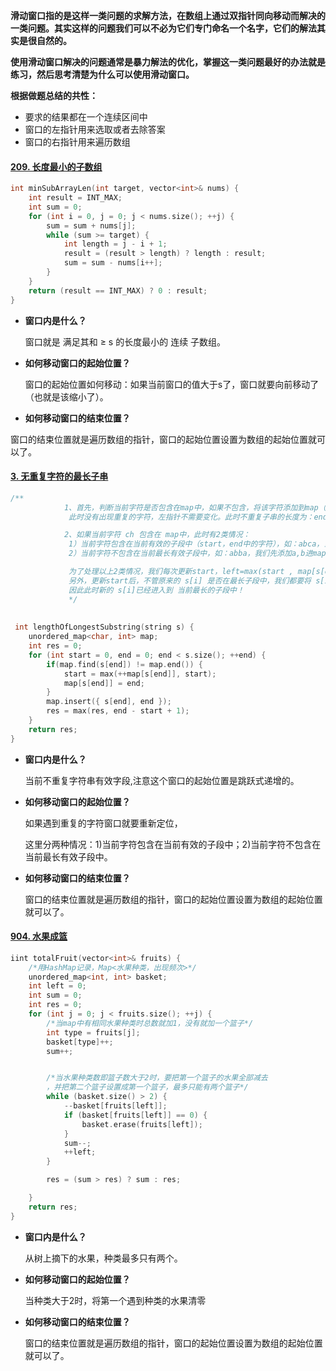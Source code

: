 **滑动窗口指的是这样一类问题的求解方法，在数组上通过双指针同向移动而解决的一类问题。其实这样的问题我们可以不必为它们专门命名一个名字，它们的解法其实是很自然的。**

**使用滑动窗口解决的问题通常是暴力解法的优化，掌握这一类问题最好的办法就是练习，然后思考清楚为什么可以使用滑动窗口。**



**根据做题总结的共性：**

- 要求的结果都在一个连续区间中
- 窗口的左指针用来选取或者去除答案
- 窗口的右指针用来遍历数组





#### [209. 长度最小的子数组](https://leetcode-cn.com/problems/minimum-size-subarray-sum/)

```c++
int minSubArrayLen(int target, vector<int>& nums) {
	int result = INT_MAX;
	int sum = 0;
	for (int i = 0, j = 0; j < nums.size(); ++j) {
		sum = sum + nums[j];
		while (sum >= target) {
			int length = j - i + 1;
			result = (result > length) ? length : result;
			sum = sum - nums[i++];
		}
	}
	return (result == INT_MAX) ? 0 : result;
}
```



- **窗口内是什么？**

  窗口就是 满足其和 ≥ s 的长度最小的 连续 子数组。

- **如何移动窗口的起始位置？**

  窗口的起始位置如何移动：如果当前窗口的值大于s了，窗口就要向前移动了（也就是该缩小了）。

- **如何移动窗口的结束位置？**

​        窗口的结束位置就是遍历数组的指针，窗口的起始位置设置为数组的起始位置就可以了。





#### [3. 无重复字符的最长子串](https://leetcode-cn.com/problems/longest-substring-without-repeating-characters/)

```c++
/**
            1、首先，判断当前字符是否包含在map中，如果不包含，将该字符添加到map（字符，字符在数组下标）,
             此时没有出现重复的字符，左指针不需要变化。此时不重复子串的长度为：end-start+1，与原来的res比较，取最大值；

            2、如果当前字符 ch 包含在 map中，此时有2类情况：
             1）当前字符包含在当前有效的子段中（start，end中的字符），如：abca，当我们遍历到第二个a，当前有效最长子段是abc，                 我们又遍历到a，那么此时更新 start 为 map[s[end]+1 = 1，当前有效子段更新为 bca；
             2）当前字符不包含在当前最长有效子段中，如：abba，我们先添加a,b进map，此时start=0，我们再添加b，发现map中包含                   b，而且b包含在最长有效子段中，就是1）的情况，我们更新 start=map[s[end]]+1=2，此时子段更新为 b，而且map中                 仍然包含a，map[s[end]=0；随后，我们遍历到a，发现a包含在map中，且map[s[end]]=0，如果我们像1）一样处理，                   就会发现 start=map[s[end]]+1=1，实际上，start此时应该不变，start始终为2，子段变成 ba才对。

             为了处理以上2类情况，我们每次更新start，left=max(start , map[s[end]]+1).
             另外，更新start后，不管原来的 s[i] 是否在最长子段中，我们都要将 s[i]的位置更新为当前的i，
             因此此时新的 s[i]已经进入到 当前最长的子段中！
             */
             
             
 int lengthOfLongestSubstring(string s) {
	unordered_map<char, int> map;
	int res = 0;
	for (int start = 0, end = 0; end < s.size(); ++end) {
		if(map.find(s[end]) != map.end()) {
			start = max(++map[s[end]], start);
			map[s[end]] = end;
		}
		map.insert({ s[end], end });
		res = max(res, end - start + 1);
	}
	return res;
}
```



- **窗口内是什么？**

  当前不重复字符串有效字段,注意这个窗口的起始位置是跳跃式递增的。

- **如何移动窗口的起始位置？**

  如果遇到重复的字符窗口就要重新定位，

  这里分两种情况：1)当前字符包含在当前有效的子段中；2)当前字符不包含在当前最长有效子段中。

- **如何移动窗口的结束位置？**

  窗口的结束位置就是遍历数组的指针，窗口的起始位置设置为数组的起始位置就可以了。



#### 







#### [904. 水果成篮](https://leetcode-cn.com/problems/fruit-into-baskets/)

```c++
iint totalFruit(vector<int>& fruits) {
	/*用HashMap记录，Map<水果种类，出现频次>*/
	unordered_map<int, int> basket; 
	int left = 0;
	int sum = 0;
	int res = 0;
	for (int j = 0; j < fruits.size(); ++j) {
		/*当map中有相同水果种类时总数就加1，没有就加一个篮子*/
		int type = fruits[j];
		basket[type]++;
		sum++;


		/*当水果种类数即篮子数大于2时，要把第一个篮子的水果全部减去
		，并把第二个篮子设置成第一个篮子，最多只能有两个篮子*/
		while (basket.size() > 2) {
			--basket[fruits[left]];
			if (basket[fruits[left]] == 0) {
				basket.erase(fruits[left]);
			}
			sum--;
			++left;
		}

		res = (sum > res) ? sum : res;

	}
	return res;
}
```



- **窗口内是什么？**

  从树上摘下的水果，种类最多只有两个。

- **如何移动窗口的起始位置？**

  当种类大于2时，将第一个遇到种类的水果清零

- **如何移动窗口的结束位置？**

  窗口的结束位置就是遍历数组的指针，窗口的起始位置设置为数组的起始位置就可以了。

  
